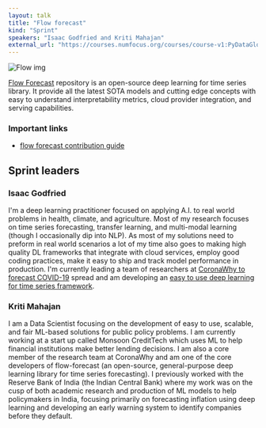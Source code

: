 ```yaml
---
layout: talk
title: "Flow forecast"
kind: "Sprint"
speakers: "Isaac Godfried and Kriti Mahajan"
external_url: "https://courses.numfocus.org/courses/course-v1:PyDataGlobal+PDG20-sprints+2020/courseware/08bd380861574f26b6b10f9846486689/0b4f36a4df1948ca819f65c94f593f5f/1?activate_block_id=block-v1%3APyDataGlobal%2BPDG20-sprints%2B2020%2Btype%40vertical%2Bblock%404c38129e72dd489680b4944e37cc6858"
---
```


![Flow img](https://global.pydata.org/assets/images/os-sprints/flow.png)

[Flow Forecast](https://github.com/AIStream-Peelout/flow-forecast) repository is an open-source deep learning for time series library. It provide all the latest SOTA models and cutting edge concepts with easy to understand interpretability metrics, cloud provider integration, and serving capabilities.

### Important links

- [flow forecast contribution guide](https://flow-forecast.atlassian.net/wiki/spaces/FF/pages/22315025/Flow-Forecast+PyData+Global+Sprint+2020+11-10+to+11-18)

## Sprint leaders

### Isaac Godfried

I'm a deep learning practitioner focused on applying A.I. to real world problems in health, climate, and agriculture. Most of my research focuses on time series forecasting, transfer learning, and multi-modal learning (though I occasionally dip into NLP). As most of my solutions need to preform in real world scenarios a lot of my time also goes to making high quality DL frameworks that integrate with cloud services, employ good coding practices, make it easy to ship and track model performance in production. I'm currently leading a team of researchers at [CoronaWhy to forecast COVID-19](https://github.com/CoronaWhy/task-ts/wiki) spread and am developing an [easy to use deep learning for time series framework](https://github.com/AIStream-Peelout/flow-forecast).

### Kriti Mahajan

I am a Data Scientist focusing on the development of easy to use, scalable, and fair ML-based solutions for public policy problems. I am currently working at a start up called Monsoon CreditTech which uses ML to help financial institutions make better lending decisions. I am also a core member of the research team at CoronaWhy and am one of the core developers of flow-forecast (an open-source, general-purpose deep learning library for time series forecasting).  I previously worked with the Reserve Bank of India (the Indian Central Bank) where my work was on the cusp of both academic research and production of  ML models to help policymakers in India, focusing primarily on forecasting inflation using deep learning and developing an early warning system to identify companies before they default.
